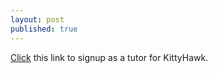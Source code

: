 ```yaml
---
layout: post
published: true
---
```

[Click](https://l.facebook.com/l.php?u=https%3A%2F%2Fdocs.google.com%2Fforms%2Fd%2Fe%2F1FAIpQLScuWnBbVneXDoaJlt7NVqMui8VmcBJOFkK0ipkQZUe9WYWqRQ%2Fviewform%3Fusp%3Dsf_link&h=AT1icHmqHSuDnCNjyaNwG_jZV_3nOzi3aVYBXHmT-TuGppyGrmYV-7t8lFo5EEef2j9Ih6OydIRlDEv7bZd59ZM7BQQgkLXQsWHoJCmvYaDYACoatDHWDKSeALOFSPk579ksMg) this link to signup as a tutor for KittyHawk.
